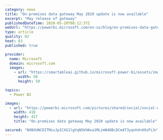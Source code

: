 ```yaml
---
category: news
title: "On-premises data gateway May 2020 update is now available"
excerpt: "May release of gateway"
publishedDateTime: 2020-05-20T08:12:37Z
webUrl: "https://powerbi.microsoft.com/en-us/blog/on-premises-data-gateway-may-2020-update-is-now-available/"
type: article
quality: 82
heat: 83
published: true

provider:
  name: Microsoft
  domain: microsoft.com
  images:
    - url: "https://smartableai.github.io/microsoft-power-bi/assets/images/organizations/microsoft.com-50x50.jpg"
      width: 50
      height: 50

topics:
  - Power BI

images:
  - url: "https://powerbi.microsoft.com/pictures/shared/social/social-default-image.png"
    width: 418
    height: 417
    title: "On-premises data gateway May 2020 update is now available"

secured: "NXBXUNCDITMzuJpICXG1lgVqN5khNxa1MLzmN4DBcDCm4T3yqnhd+U9zPi3rTmS+CP18/MlbXdFMe+tU/fCmA4eMI3z7qtR9AzE8lBi4RrFhpamrdWS00UlUtPObtgQroTSEwfnqqvN+UReWB5ILOs2HsfFjyeYG8UDHxhuFeAZEknsfrY2jXX9N8hqr/IIcpGFAxsuY24fRhyfOs1zupCPW9ggJ423c4ajfuFQW4OTe9Uxkin/x3ueI4wn15cyv145JMMXJl0j4EKnGzHOlJe2FZtlf206qGrTaYQF1+FV4aQ8o1gqRv0VqQI/vWN+/ZnLbxF+pbtow1ygY7mKHyw==;NoV8BN/UOkRD/Z2szR7ghA=="
---
```


